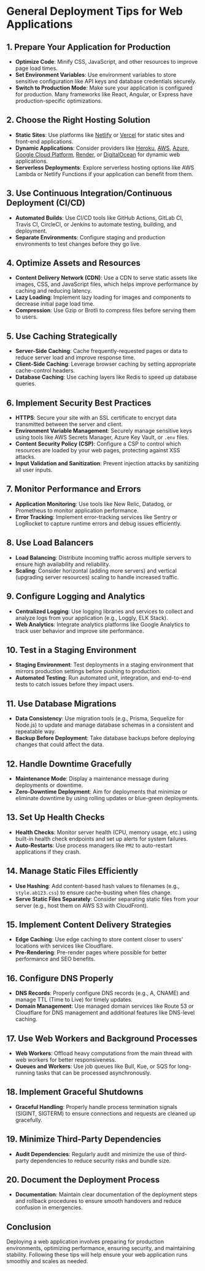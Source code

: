 # General Deployment Tips for Web Applications

## 1. Prepare Your Application for Production
- **Optimize Code**: Minify CSS, JavaScript, and other resources to improve page load times.
- **Set Environment Variables**: Use environment variables to store sensitive configuration like API keys and database credentials securely.
- **Switch to Production Mode**: Make sure your application is configured for production. Many frameworks like React, Angular, or Express have production-specific optimizations.

## 2. Choose the Right Hosting Solution
- **Static Sites**: Use platforms like [Netlify](https://www.netlify.com/) or [Vercel](https://vercel.com/) for static sites and front-end applications.
- **Dynamic Applications**: Consider providers like [Heroku](https://www.heroku.com/), [AWS](https://aws.amazon.com/), [Azure](https://azure.microsoft.com/), [Google Cloud Platform](https://cloud.google.com/), [Render](https://render.com/), or [DigitalOcean](https://www.digitalocean.com/) for dynamic web applications.
- **Serverless Deployments**: Explore serverless hosting options like AWS Lambda or Netlify Functions if your application can benefit from them.

## 3. Use Continuous Integration/Continuous Deployment (CI/CD)
- **Automated Builds**: Use CI/CD tools like GitHub Actions, GitLab CI, Travis CI, CircleCI, or Jenkins to automate testing, building, and deployment.
- **Separate Environments**: Configure staging and production environments to test changes before they go live.

## 4. Optimize Assets and Resources
- **Content Delivery Network (CDN)**: Use a CDN to serve static assets like images, CSS, and JavaScript files, which helps improve performance by caching and reducing latency.
- **Lazy Loading**: Implement lazy loading for images and components to decrease initial page load time.
- **Compression**: Use Gzip or Brotli to compress files before serving them to users.

## 5. Use Caching Strategically
- **Server-Side Caching**: Cache frequently-requested pages or data to reduce server load and improve response time.
- **Client-Side Caching**: Leverage browser caching by setting appropriate cache-control headers.
- **Database Caching**: Use caching layers like Redis to speed up database queries.

## 6. Implement Security Best Practices
- **HTTPS**: Secure your site with an SSL certificate to encrypt data transmitted between the server and client.
- **Environment Variable Management**: Securely manage sensitive keys using tools like AWS Secrets Manager, Azure Key Vault, or `.env` files.
- **Content Security Policy (CSP)**: Configure a CSP to control which resources are loaded by your web pages, protecting against XSS attacks.
- **Input Validation and Sanitization**: Prevent injection attacks by sanitizing all user inputs.

## 7. Monitor Performance and Errors
- **Application Monitoring**: Use tools like New Relic, Datadog, or Prometheus to monitor application performance.
- **Error Tracking**: Implement error-tracking services like Sentry or LogRocket to capture runtime errors and debug issues efficiently.

## 8. Use Load Balancers
- **Load Balancing**: Distribute incoming traffic across multiple servers to ensure high availability and reliability.
- **Scaling**: Consider horizontal (adding more servers) and vertical (upgrading server resources) scaling to handle increased traffic.

## 9. Configure Logging and Analytics
- **Centralized Logging**: Use logging libraries and services to collect and analyze logs from your application (e.g., Loggly, ELK Stack).
- **Web Analytics**: Integrate analytics platforms like Google Analytics to track user behavior and improve site performance.

## 10. Test in a Staging Environment
- **Staging Environment**: Test deployments in a staging environment that mirrors production settings before pushing to production.
- **Automated Testing**: Run automated unit, integration, and end-to-end tests to catch issues before they impact users.

## 11. Use Database Migrations
- **Data Consistency**: Use migration tools (e.g., Prisma, Sequelize for Node.js) to update and manage database schemas in a consistent and repeatable way.
- **Backup Before Deployment**: Take database backups before deploying changes that could affect the data.

## 12. Handle Downtime Gracefully
- **Maintenance Mode**: Display a maintenance message during deployments or downtime.
- **Zero-Downtime Deployment**: Aim for deployments that minimize or eliminate downtime by using rolling updates or blue-green deployments.

## 13. Set Up Health Checks
- **Health Checks**: Monitor server health (CPU, memory usage, etc.) using built-in health check endpoints and set up alerts for system failures.
- **Auto-Restarts**: Use process managers like `PM2` to auto-restart applications if they crash.

## 14. Manage Static Files Efficiently
- **Use Hashing**: Add content-based hash values to filenames (e.g., `style.ab123.css`) to ensure cache-busting when files change.
- **Serve Static Files Separately**: Consider separating static files from your server (e.g., host them on AWS S3 with CloudFront).

## 15. Implement Content Delivery Strategies
- **Edge Caching**: Use edge caching to store content closer to users' locations with services like Cloudflare.
- **Pre-Rendering**: Pre-render pages where possible for better performance and SEO benefits.

## 16. Configure DNS Properly
- **DNS Records**: Properly configure DNS records (e.g., A, CNAME) and manage TTL (Time to Live) for timely updates.
- **Domain Management**: Use managed domain services like Route 53 or Cloudflare for DNS management and additional features like DNS-level caching.

## 17. Use Web Workers and Background Processes
- **Web Workers**: Offload heavy computations from the main thread with web workers for better responsiveness.
- **Queues and Workers**: Use job queues like Bull, Kue, or SQS for long-running tasks that can be processed asynchronously.

## 18. Implement Graceful Shutdowns
- **Graceful Handling**: Properly handle process termination signals (SIGINT, SIGTERM) to ensure connections and requests are cleaned up gracefully.

## 19. Minimize Third-Party Dependencies
- **Audit Dependencies**: Regularly audit and minimize the use of third-party dependencies to reduce security risks and bundle size.

## 20. Document the Deployment Process
- **Documentation**: Maintain clear documentation of the deployment steps and rollback procedures to ensure smooth handovers and reduce confusion in emergencies.

## Conclusion
Deploying a web application involves preparing for production environments, optimizing performance, ensuring security, and maintaining stability. Following these tips will help ensure your web application runs smoothly and scales as needed.
